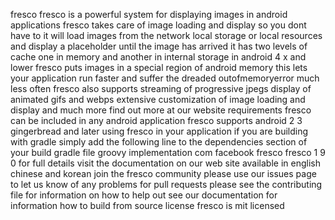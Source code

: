 fresco fresco is a powerful system for displaying images in android applications fresco takes care of image loading and display so you dont have to it will load images from the network local storage or local resources and display a placeholder until the image has arrived it has two levels of cache one in memory and another in internal storage in android 4 x and lower fresco puts images in a special region of android memory this lets your application run faster and suffer the dreaded outofmemoryerror much less often fresco also supports streaming of progressive jpegs display of animated gifs and webps extensive customization of image loading and display and much more find out more at our website requirements fresco can be included in any android application fresco supports android 2 3 gingerbread and later using fresco in your application if you are building with gradle simply add the following line to the dependencies section of your build gradle file groovy implementation com facebook fresco fresco 1 9 0 for full details visit the documentation on our web site available in english chinese and korean join the fresco community please use our issues page to let us know of any problems for pull requests please see the contributing file for information on how to help out see our documentation for information how to build from source license fresco is mit licensed